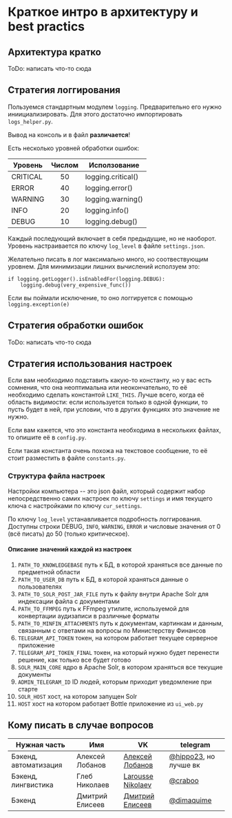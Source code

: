 # Краткое интро в архитектуру и best practics

## Архитектура кратко
ToDo: написать что-то сюда

## Стратегия логгирования
Пользуемся стандартным модулем `logging`. Предварительно его нужно
иниициализировать. Для этого достаточно импортировать `logs_helper.py`.

Вывод на консоль и в файл **различается**!

Есть несколько уровней обработки ошибок:

| Уровень  | Числом  | Исползование       |
|----------|:-------:|--------------------|
| CRITICAL |    50   | logging.critical() |
| ERROR    |    40   | logging.error()    |
| WARNING  |    30   | logging.warning()  |
| INFO     |    20   | logging.info()     |
| DEBUG    |    10   | logging.debug()    |

Каждый последующий включает в себя предыдущие, но не наоборот. Уровень
настраивается по ключу `log_level` в файле `settings.json`.

Желательно писать в лог максимально много, но соотвествующим уровнем. Для
минимизации лишних вычислений исползуем это:

```
if logging.getLogger().isEnabledFor(logging.DEBUG):
    logging.debug(very_expensive_func())
```

Если вы поймали исключение, то оно логгируется с помощью `logging.exception(e)`

## Стратегия обработки ошибок
ToDo: написать что-то сюда

## Стратегия использования настроек
Если вам необходимо подставить какую-то константу, но у вас есть сомнения,
что она неоптимальна или неокончательно, то её необходимо сделать константой `LIKE_THIS`.
Лучше всего, когда её область видимости: если используется только в одной функции,
то пусть будет в ней, при условии, что в других функциях это значение не нужно.

Если вам кажется, что это константа необходима в нескольких файлах, то опишите её в `config.py`.

Если такая константа очень похожа на текстовое сообщение, то её стоит разместить в
файле `constants.py`.

### Структура файла настроек
Настройки компьютера -- это json файл, который содержит набор непосредственно
самих настроек по ключу `settings` и имя текущего ключа с настройками по ключу
`cur_settings`.

По ключу `log_level` устанавливается подробность логгирования. Доступны строки
DEBUG, `INFO`, `WARNING`, `ERROR` и числовые значения от
0 (всё писать) до 50 (только критическое).

#### Описание значений каждой из настроек
1. `PATH_TO_KNOWLEDGEBASE` путь к БД, в которой храняться все данные по
 предметной области
2. `PATH_TO_USER_DB` путь к БД, в которой храняться данные о пользователях
3. `PATH_TO_SOLR_POST_JAR_FILE` путь к файлу внутри Apache Solr для индексации
 файла с документами
4. `PATH_TO_FFMPEG` путь к FFmpeg утилите, используемой для конвертации 
аудизаписи в различные форматы
5. `PATH_TO_MINFIN_ATTACHMENTS` путь к документам, картинкам и данным, 
связанным с ответами на вопросы по Министерству Финансов
6. `TELEGRAM_API_TOKEN` токен, на котором работает текущее серверное приложение
7. `TELEGRAM_API_TOKEN_FINAL` токен, на который нужно будет перенести решение,
 как только все будет готово
8. `SOLR_MAIN_CORE` ядро в Apache Solr, в котором храняться все текущие документы
9. `ADMIN_TELEGRAM_ID` ID людей, которым приходит уведомление при старте
10. `SOLR_HOST` хост, на котором запущен Solr
11. `HOST` хост на котором работает Bottle приложение из `ui_web.py`

## Кому писать в случае вопросов
| Нужная часть          | Имя             | VK                 | telegram      |
|-----------------------|-----------------|--------------------|---------------|
| Бэкенд, автоматизация | Алексей Лобанов | [Алексей Лобанов](vk.com/lobanovat23) | [@hippo23](https://t.me/hippo23), но лучше вк |
| Бэкенд, лингвистика | Глеб Николаев | [Larousse Nikolaev](https://vk.com/sprakvetenskap) | [@craboo](https://t.me/craboo) |
| Бэкенд | Дмитрий Елисеев | [Дмитрий Елисеев](https://vk.com/dimaquime) | [@dimaquime](https://t.me/dimaquime) |
